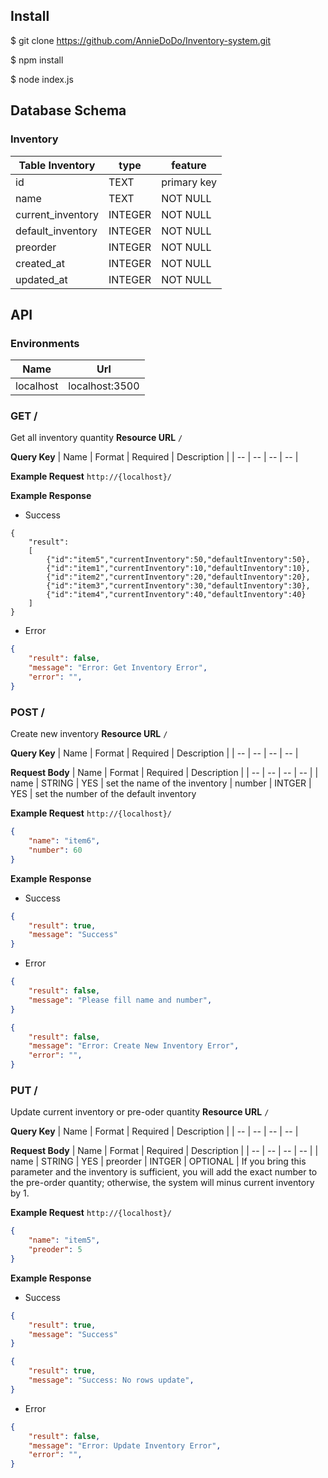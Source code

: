 ## Install

$ git clone https://github.com/AnnieDoDo/Inventory-system.git

$ npm install

$ node index.js

## Database Schema
### Inventory
 Table Inventory | type | feature 
------|----------------|---------------  
id | TEXT | primary key | NOT NULL
name | TEXT | NOT NULL
current_inventory | INTEGER | NOT NULL
default_inventory | INTEGER | NOT NULL
preorder | INTEGER | NOT NULL
created_at | INTEGER | NOT NULL | unix time
updated_at | INTEGER | NOT NULL | unix time

## API

### Environments

| Name |  Url |
| -- | -- |
| localhost | localhost:3500 |

### GET /
Get all inventory quantity
**Resource URL**
`/`

**Query Key**
| Name | Format | Required | Description |
| -- | -- | -- | -- |


**Example Request**
`http://{localhost}/`

**Example Response**
* Success
```json=
{
    "result":
    [
        {"id":"item5","currentInventory":50,"defaultInventory":50},
        {"id":"item1","currentInventory":10,"defaultInventory":10},
        {"id":"item2","currentInventory":20,"defaultInventory":20},
        {"id":"item3","currentInventory":30,"defaultInventory":30},
        {"id":"item4","currentInventory":40,"defaultInventory":40}
    ]
}
```

* Error
```json
{
    "result": false,
    "message": "Error: Get Inventory Error",
    "error": "",
}
```
### POST /
Create new inventory
**Resource URL**
`/`

**Query Key**
| Name | Format | Required | Description |
| -- | -- | -- | -- |

**Request Body**
| Name | Format | Required | Description |
| -- | -- | -- | -- |
| name | STRING | YES | set the name of the  inventory 
| number | INTGER | YES | set the number of the default inventory

**Example Request**
`http://{localhost}/`

```json
{
    "name": "item6",
    "number": 60
}
```
**Example Response**

* Success
```json
{
    "result": true,
    "message": "Success"
}
```

* Error
```json
{
    "result": false,
    "message": "Please fill name and number",
}

{
    "result": false,
    "message": "Error: Create New Inventory Error",
    "error": "",
}

```

### PUT /
Update current inventory or pre-oder quantity
**Resource URL**
`/`

**Query Key**
| Name | Format | Required | Description |
| -- | -- | -- | -- |

**Request Body**
| Name | Format | Required | Description |
| -- | -- | -- | -- |
| name | STRING | YES
| preorder | INTGER | OPTIONAL | If you bring this parameter and the inventory is sufficient, you will add the exact number to the pre-order quantity; otherwise, the system will minus current inventory by 1.


**Example Request**
`http://{localhost}/`

```json
{
    "name": "item5",
    "preoder": 5
}
```

**Example Response**
* Success
```json
{
    "result": true,
    "message": "Success"
}
```
```json
{
    "result": true,
    "message": "Success: No rows update",
}
```
* Error
```json
{
    "result": false,
    "message": "Error: Update Inventory Error",
    "error": "",
}
```